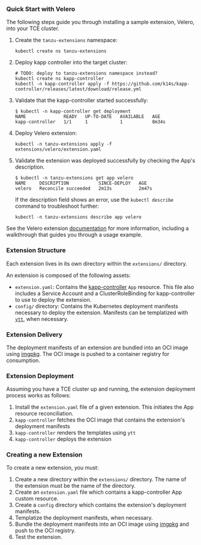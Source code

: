 ### Quick Start with Velero

The following steps guide you through installing a sample extension, Velero, into your TCE cluster.

1. Create the `tanzu-extensions` namespace:

    ```shell
    kubectl create ns tanzu-extensions
    ```

2. Deploy kapp controller into the target cluster:

    ```shell
    # TODO: deploy to tanzu-extensions namespace instead?
    kubectl create ns kapp-controller
    kubectl -n kapp-controller apply -f https://github.com/k14s/kapp-controller/releases/latest/download/release.yml
    ```

3. Validate that the kapp-controller started successfully:

    ```shell
    $ kubectl -n kapp-controller get deployment
    NAME              READY   UP-TO-DATE   AVAILABLE   AGE
    kapp-controller   1/1     1            1           8m34s
    ```

4. Deploy Velero extension:

    ```shell
    kubectl -n tanzu-extensions apply -f extensions/velero/extension.yaml
    ```

5. Validate the extension was deployed successfully by checking the App's description.

    ```shell
    $ kubectl -n tanzu-extensions get app velero
    NAME     DESCRIPTION           SINCE-DEPLOY   AGE
    velero   Reconcile succeeded   2m13s          2m47s
    ```

    If the description field shows an error, use the `kubectl describe` command to troubleshoot further:

    ```shell
    kubectl -n tanzu-extensions describe app velero
    ```

See the Velero extension [documentation](./extensions/velero) for more information, including a walkthrough that guides you through a usage example.

### Extension Structure

Each extension lives in its own directory within the `extensions/` directory.

An extension is composed of the following assets:

* `extension.yaml`: Contains the [kapp-controller](https://github.com/vmware-tanzu/carvel-kapp-controller) `App` resource. This file also includes a Service Account and a ClusterRoleBinding for kapp-controller to use to deploy the extension.
* `config/` directory: Contains the Kubernetes deployment manifests necessary to deploy the extension. Manifests can be templatized with [`ytt`](https://github.com/vmware-tanzu/carvel-ytt), when necessary.

### Extension Delivery

The deployment manifests of an extension are bundled into an OCI image using [imgpkg](https://github.com/vmware-tanzu/carvel-imgpkg). The OCI image is pushed to a container registry for consumption.

### Extension Deployment

Assuming you have a TCE cluster up and running, the extension deployment process works as follows:

1. Install the `extension.yaml` file of a given extension. This initiates the App resource reconciliation.
2. `kapp-controller` fetches the OCI image that contains the extension's deployment manifests
3. `kapp-controller` renders the templates using `ytt`
4. `kapp-controller` deploys the extension

### Creating a new Extension

To create a new extension, you must:

1. Create a new directory within the `extensions/` directory. The name of the extension must be the name of the directory.
2. Create an `extension.yaml` file which contains a kapp-controller App custom resource.
3. Create a `config` directory which contains the extension's deployment manifests.
4. Templatize the deployment manifests, when necessary.
5. Bundle the deployment manifests into an OCI image using [imgpkg](https://github.com/vmware-tanzu/carvel-imgpkg) and push to the OCI registry.
6. Test the extension.
